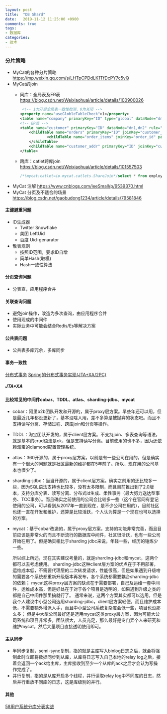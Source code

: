 ```yaml
---
layout: post
title:  "DB Shard"
date:   2019-11-12 11:25:00 +0900
comments: true
tags:
- 数据库
categories:
- 技术
---
```

### 分片策略
- MyCat的各种分片策略 <https://mp.weixin.qq.com/s/LHTpCPDdLK1TfDcPY7c5vQ>
- MyCat的join
    - 同库：全局表及ER表 <https://blog.csdn.net/Weixiaohuai/article/details/100900026>

        ```xml
         <!-- 1为开启全局表一致性检测、0为关闭 -->
        <property name="useGlobleTableCheck">1</property> 
        <table name="company" primaryKey="ID" type="global" dataNode="dn1,dn2,dn3" />
        <!-- ER表 -->
        <table name="customer" primaryKey="ID" dataNode="dn1,dn2" rule="sharding-by-intfile">
            <childTable name="orders" primaryKey="ID" joinKey="customer_id" parentKey="id">
                    <childTable name="order_items" joinKey="order_id" parentKey="id" />
            </childTable>
            <childTable name="customer_addr" primaryKey="ID" joinKey="customer_id" parentKey="id" />
        </table>
        ```
    - 跨库：catlet跨库join <https://blog.csdn.net/Weixiaohuai/article/details/101557503>

        ```sql
        /*!mycat:catlet=io.mycat.catlets.ShareJoin*/select * from employee a, employee_detail b where a.id = b.id;
        ```
- MyCat 注解 <https://www.cnblogs.com/leeSmall/p/9539370.html>
- MyCat 分页及不适合的场景 <https://blog.csdn.net/gaobudong1234/article/details/79581846>

#### 主键避重问题
- ID生成器
    - Twitter Snowflake
    - 美团 LeftUid
    - 百度 Uid-genarator
- 散表规则
    - 按照ID范围，要求ID自增
    - 简单Hash(取模)
    - Hash一致性算法

#### 分页查询问题
- 分表查，应用程序合并

#### 关联查询问题
- 避免join操作，改造为多次查询，由应用程序合并
- 使用现成的中间件
- 实际业务中可能会结合Redis/Es等解决方案

#### 公共表问题
- 公共表多库冗余，多库同步

#### 事务一致性
[分布式事务](http://www.tianshouzhi.com/api/tutorials/distributed_transaction/383)
[Spring的分布式事务实现(JTA+XA/2PC)](https://www.jdon.com/48829)
##### JTA*XA

#### 比较常见的中间件cobar、TDDL、atlas、sharding-jdbc、mycat
- cobar：阿里b2b团队开发和开源的，属于proxy层方案。早些年还可以用，但是最近几年都没更新了，基本没啥人用，差不多算是被抛弃的状态吧。而且不支持读写分离、存储过程、跨库join和分页等操作。
- TDDL：淘宝团队开发的，属于client层方案。不支持join、多表查询等语法，就是基本的crud语法是ok，但是支持读写分离。目前使用的也不多，因为还依赖淘宝的diamond配置管理系统。
- atlas：360开源的，属于proxy层方案，以前是有一些公司在用的，但是确实有一个很大的问题就是社区最新的维护都在5年前了。所以，现在用的公司基本也很少了。
- sharding-jdbc：当当开源的，属于client层方案。确实之前用的还比较多一些，因为SQL语法支持也比较多，没有太多限制，而且目前推出到了2.0版本，支持分库分表、读写分离、分布式id生成、柔性事务（最大努力送达型事务、TCC事务）。而且确实之前使用的公司会比较多一些（这个在官网有登记使用的公司，可以看到从2017年一直到现在，是不少公司在用的），目前社区也还一直在开发和维护，还算是比较活跃，个人认为算是一个现在也可以选择的方案。
- mycat：基于cobar改造的，属于proxy层方案，支持的功能非常完善，而且目前应该是非常火的而且不断流行的数据库中间件，社区很活跃，也有一些公司开始在用了。但是确实相比于sharding jdbc来说，年轻一些，经历的锤炼少一些。

    所以综上所述，现在其实建议考量的，就是sharding-jdbc和mycat，这两个都可以去考虑使用。
    sharding-jdbc这种client层方案的优点在于不用部署，运维成本低，不需要代理层的二次转发请求，性能很高，但是如果遇到升级啥的需要各个系统都重新升级版本再发布，各个系统都需要耦合sharding-jdbc的依赖；
    mycat这种proxy层方案的缺点在于需要部署，自己及运维一套中间件，运维成本高，但是好处在于对于各个项目是透明的，如果遇到升级之类的都是自己中间件那里搞就行了。
    通常来说，这两个方案其实都可以选用，但是我个人建议中小型公司选用sharding-jdbc，client层方案轻便，而且维护成本低，不需要额外增派人手，而且中小型公司系统复杂度会低一些，项目也没那么多；
    但是中大型公司最好还是选用mycat这类proxy层方案，因为可能大公司系统和项目非常多，团队很大，人员充足，那么最好是专门弄个人来研究和维护mycat，然后大量项目直接透明使用即可。

#### 主从同步
- 半同步复制，semi-sync复制，指的就是主库写入binlog日志之后，就会将强制此时立即将数据同步到从库，从库将日志写入自己本地的relay log之后，接着会返回一个ack给主库，主库接收到至少一个从库的ack之后才会认为写操作完成了。
- 并行复制，指的是从库开启多个线程，并行读取relay log中不同库的日志，然后并行重放不同库的日志，这是库级别的并行。    

#### 其他
[58用户系统分库分表实战](https://mp.weixin.qq.com/s?__biz=MjM5ODYxMDA5OQ==&mid=2651960212&idx=1&sn=ab4c52ab0309f7380f7e0207fa357128&pass_ticket=G8v3RrpK9Is7NJZH0fOShUfY8lp5oz9un8K5L24LeGGVtiBTXkBMc9UKkTMdQeDS)



